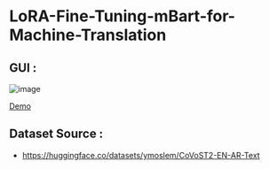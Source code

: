 # LoRA-Fine-Tuning-mBart-for-Machine-Translation
## GUI : 
![image](https://github.com/user-attachments/assets/a73bafa3-16f4-4a20-a389-12a67774ef48)

<a href="https://huggingface.co/spaces/ZiadWaleed/arabic-english-translator">Demo</a>

## Dataset Source : 
 - https://huggingface.co/datasets/ymoslem/CoVoST2-EN-AR-Text
